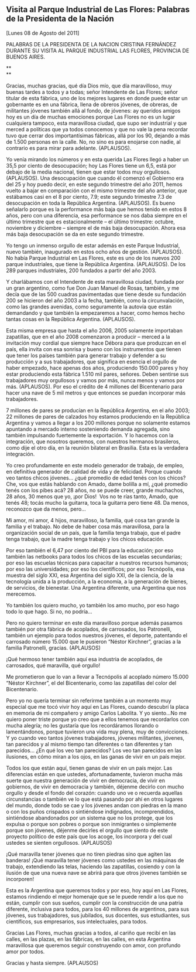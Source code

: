 Visita al Parque Industrial de Las Flores: Palabras de la Presidenta de la Nación
---------------------------------------------------------------------------------

[Lunes 08 de Agosto del 2011]

PALABRAS DE LA PRESIDENTA DE LA NACION CRISTINA FERNÁNDEZ DURANTE SU
VISITA AL PARQUE INDUSTRIAL LAS FLORES, PROVINCIA DE BUENOS AIRES.

**\
**

Gracias, muchas gracias, qué día Dios mío, que día maravilloso, muy
buenas tardes a todos y a todas; señor Intendente de Las Flores; señor
titular de esta fábrica, uno de los mejores lugares en donde puede estar
un gobernante es en una fábrica, llena de obreros jóvenes, de obreras,
de militantes jóvenes también allá al fondo, de jóvenes: ay queridos
amigos hoy es un día de muchas emociones porque Las Flores no es un
lugar cualquiera tampoco, esta maravillosa ciudad, que supo ser
industrial y que merced a políticas que ya todos conocemos y que no vale
la pena recordar tuvo que cerrar dos importantísimas fábricas, allá por
los 90, dejando a más de 1.500 personas en la calle. No, no sino es para
enojarse con nadie, al contrario es para mirar para adelante.
(APLAUSOS).

Yo venía mirando los números y en esta querida Las Flores llegó a haber
un 35,5 por ciento de desocupación; hoy Las Flores tiene un 6,5, está
por debajo de la media nacional, tienen que estar todos muy orgullosos.
(APLAUSOS). Una desocupación que cuando él comenzó el Gobierno era del
25 y hoy puedo decir, en este segundo trimestre del año 2011, hemos
vuelto a bajar en comparación con el mismo trimestre del año anterior,
que estábamos casi en el 8 por ciento, 7.9; este segundo trimestre 7.3
de desocupación en toda la República Argentina. (APLAUSOS). Es bueno
señalarlo porque es la performance más baja que hemos tenido en estos 8
años, pero con una diferencia, esa performance se nos daba siempre en el
último trimestre que es estacionalmente – el último trimestre: octubre,
noviembre y diciembre – siempre el de más baja desocupación. Ahora esa
más baja desocupación se da en este segundo trimestre.

Yo tengo un inmenso orgullo de estar además en este Parque Industrial,
nuevo también, inaugurado en estos ocho años de gestión. (APLAUSOS). No
había Parque Industrial en Las Flores, este es uno de los nuevos 200
parque industriales, que tiene la República Argentina. (APLAUSOS). De
los 289 parques industriales, 200 fundados a partir del año 2003.

Y charlábamos con el Intendente de esta maravillosa ciudad, fundada por
un gran argentino, como fue Don Juan Manuel de Rosas, también, y me
decía que de las 500 cuadras pavimentadas que tiene desde su fundación
200 se hicieron del año 2003 a la fecha, también, como la
circunvalación, como las grandes avenidas, como seguramente la autovía
que están demandando y que también la empezaremos a hacer, como hemos
hecho tantas cosas en la República Argentina. (APLAUSOS).

Esta misma empresa que hasta el año 2006, 2005 solamente importaban
zapatillas, que en el año 2008 comenzaron a producir – merced a la
invitación muy cordial que siempre hace Débora para que produzcan en el
país, ella invita con esa sonrisa y bueno con los instrumentos que
tienen que tener los países también para generar trabajo y defender a su
producción y a sus trabajadores, que significa en esencia el orgullo de
haber empezado, hace apenas dos años, produciendo 150.000 pares y hoy
estar produciendo esta fábrica 1.510 mil pares, señores. Deben sentirse
sus trabajadores muy orgullosos y vamos por más, nunca menos y vamos por
más. (APLAUSOS). Por eso el crédito de 4 millones del Bicentenario para
hacer una nave de 5 mil metros y que entonces se puedan incorporar más
trabajadores.

7 millones de pares se producían en la República Argentina, en el año
2003; 22 millones de pares de calzados hoy estamos produciendo en la
República Argentina y vamos a llegar a los 200 millones porque no
solamente estamos apuntando a mercado interno sosteniendo demanda
agregada, sino también impulsando fuertemente la exportación. Y lo
hacemos con la integración, que nosotros queremos, con nuestros hermanos
brasileros, como dije el otro día, en la reunión bilateral en Brasilia.
Esta es la verdadera integración.

Yo creo profundamente en este modelo generador de trabajo, de empleo, en
definitiva generador de calidad de vida y de felicidad. Porque cuando
veo tantos chicos jóvenes… ¿qué promedio de edad tenés con los chicos?
Che, vos que estás hablando con Amado, dame bolilla a mí, ¿qué promedio
tenés con los pibes acá? 28 años, no se puede creer, grande muchachos,
28 años, 30 menos que yo, ¡por Dios!  Vos no te rías tanto, Amado, que
tenés 48; tocás mucho la guitarra, toca la guitarra pero tiene 48. Da
menos, reconozco que da menos, pero…

Mi amor, mi amor, 4 hijos, maravilloso, la familia, qué cosa tan grande
la familia y el trabajo. No debe de haber cosa más maravillosa, para la
organización social de un país, que la familia tenga trabajo, que el
padre tenga trabajo, que la madre tenga trabajo y los chicos educación.

Por eso también el 6,47 por ciento del PBI para la educación; por eso
también las netbooks para todos los chicos de las escuelas secundarias;
por eso las escuelas técnicas para capacitar a nuestros recursos
humanos; por eso las universidades; por eso los científicos; por eso
Tecnópolis, esa muestra del siglo XXI, esa Argentina del siglo XXI, de
la ciencia, de la tecnología unida a la producción, a la economía, a la
generación de bienes, de servicios, de bienestar. Una Argentina
diferente, una Argentina que nos merecemos.

Yo también los quiero mucho, yo también los amo mucho, por eso hago todo
lo que hago. Si no, no podría…

Pero no quiero terminar en este día maravilloso porque además pasamos
también por otra fábrica de acoplados, de carrosados, los Patronelli,
también un ejemplo para todos nuestros jóvenes, el deporte, patentando
el carrosado número 15.000 que le pusieron “Néstor Kirchner”, gracias a
la familia Patronelli, gracias. (APLAUSOS)

¡Qué hermoso tener también aquí esa industria de acoplados, de
carrosados, qué maravilla, qué orgullo!

Me prometieron que lo van a llevar a Tecnópolis al acoplado número
15.000 “Néstor Kirchner”, el del Bicentenario, como las zapatillas del
color del Bicentenario.

Pero yo no quería terminar sin referirme también a un momento muy
especial que me tocó vivir hoy aquí en Las Flores, cuando descubrí la
placa en memoria de mi compañero y amigo Carlos Labolita. Y yo siento…No
me quiero poner triste porque yo creo que a ellos tenemos que
recordarlos con mucha alegría; no les gustaría que los recordáramos
llorando o lamentándonos, porque tuvieron una vida muy plena, muy de
convicciones. Y yo cuando veo tantos jóvenes trabajadores, jóvenes
militantes, jóvenes, tan parecidos y al mismo tiempo tan diferentes o
tan diferentes y tan parecidos… ¿En qué los veo tan parecidos? Los veo
tan parecidos en las ilusiones, en cómo miran a los ojos, en las ganas
de vivir en un país mejor.

Todos los que están aquí, tienen ganas de vivir en un país mejor. Las
diferencias están en que ustedes, afortunadamente, tuvieron mucha más
suerte que nuestra generación de vivir en democracia, de vivir en
gobiernos, de vivir en democracia y también, déjenme decirlo con mucho
orgullo y desde el fondo del corazón: cuando uno ve o recuerda aquellas
circunstancias o también ve lo que está pasando por ahí en otros lugares
del mundo, donde todo se cae y los jóvenes andan con piedras en la mano
o con los puños crispados o sintiéndose indignados, incomprendidos,
sintiéndose abandonados por un sistema que no los protege, que los
expulsa o porque son pobres o porque son inmigrantes o simplemente
porque son jóvenes, déjenme decirles el orgullo que siento de este
proyecto político de este país que los acoge, los incorpora y del cual
ustedes se sienten orgullosos. (APLAUSOS)

¡Qué maravilla tener jóvenes que no tiren piedras sino que agiten las
banderas! ¡Qué maravilla tener jóvenes como ustedes en las máquinas de
trabajo, extendiendo las telas, haciendo las zapatillas, cosiendo y con
la ilusión de que una nueva nave se abrirá para que otros jóvenes
también se incorporen!

Esta es la Argentina que queremos todos y por eso, hoy aquí en Las
Flores, estamos rindiendo el mejor homenaje que se le puede rendir a los
que no están, cumplir con sus sueños, cumplir con la construcción de una
patria diferente, inclusiva para todos, para los 40 millones de
argentinos, para sus jóvenes, sus trabajadores, sus jubilados, sus
docentes, sus estudiantes, sus científicos, sus empresarios, sus
intelectuales, para todos.

Gracias Las Flores, muchas gracias a todos, al cariño que recibí en las
calles, en las plazas, en las fábricas, en las calles, en esta Argentina
maravillosa que queremos seguir construyendo con amor, con profundo amor
por todos.

Gracias y hasta siempre. (APLAUSOS)
